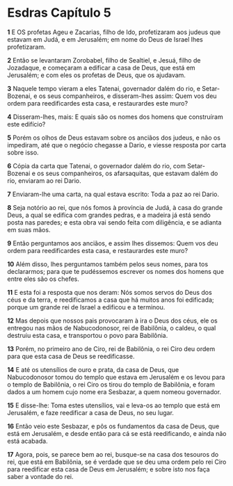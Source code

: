 # Esdras Capítulo 5

**1** 	E OS profetas Ageu e Zacarias, filho de Ido, profetizaram aos judeus que estavam em Judá, e em Jerusalém; em nome do Deus de Israel lhes profetizaram.

**2** 	Então se levantaram Zorobabel, filho de Sealtiel, e Jesuá, filho de Jozadaque, e começaram a edificar a casa de Deus, que está em Jerusalém; e com eles os profetas de Deus, que os ajudavam.

**3** 	Naquele tempo vieram a eles Tatenai, governador dalém do rio, e Setar-Bozenai, e os seus companheiros, e disseram-lhes assim: Quem vos deu ordem para reedificardes esta casa, e restaurardes este muro?

**4** 	Disseram-lhes, mais: E quais são os nomes dos homens que construíram este edifício?

**5** 	Porém os olhos de Deus estavam sobre os anciãos dos judeus, e não os impediram, até que o negócio chegasse a Dario, e viesse resposta por carta sobre isso.

**6** 	Cópia da carta que Tatenai, o governador dalém do rio, com Setar-Bozenai e os seus companheiros, os afarsaquitas, que estavam dalém do rio, enviaram ao rei Dario.

**7** 	Enviaram-lhe uma carta, na qual estava escrito: Toda a paz ao rei Dario.

**8** 	Seja notório ao rei, que nós fomos à província de Judá, à casa do grande Deus, a qual se edifica com grandes pedras, e a madeira já está sendo posta nas paredes; e esta obra vai sendo feita com diligência, e se adianta em suas mãos.

**9** 	Então perguntamos aos anciãos, e assim lhes dissemos: Quem vos deu ordem para reedificardes esta casa, e restaurardes este muro?

**10** 	Além disso, lhes perguntamos também pelos seus nomes, para tos declararmos; para que te pudéssemos escrever os nomes dos homens que entre eles são os chefes.

**11** 	E esta foi a resposta que nos deram: Nós somos servos do Deus dos céus e da terra, e reedificamos a casa que há muitos anos foi edificada; porque um grande rei de Israel a edificou e a terminou.

**12** 	Mas depois que nossos pais provocaram à ira o Deus dos céus, ele os entregou nas mãos de Nabucodonosor, rei de Babilônia, o caldeu, o qual destruiu esta casa, e transportou o povo para Babilônia.

**13** 	Porém, no primeiro ano de Ciro, rei de Babilônia, o rei Ciro deu ordem para que esta casa de Deus se reedificasse.

**14** 	E até os utensílios de ouro e prata, da casa de Deus, que Nabucodonosor tomou do templo que estava em Jerusalém e os levou para o templo de Babilônia, o rei Ciro os tirou do templo de Babilônia, e foram dados a um homem cujo nome era Sesbazar, a quem nomeou governador.

**15** 	E disse-lhe: Toma estes utensílios, vai e leva-os ao templo que está em Jerusalém, e faze reedificar a casa de Deus, no seu lugar.

**16** 	Então veio este Sesbazar, e pôs os fundamentos da casa de Deus, que está em Jerusalém, e desde então para cá se está reedificando, e ainda não está acabada.

**17** 	Agora, pois, se parece bem ao rei, busque-se na casa dos tesouros do rei, que está em Babilônia, se é verdade que se deu uma ordem pelo rei Ciro para reedificar esta casa de Deus em Jerusalém; e sobre isto nos faça saber a vontade do rei.

